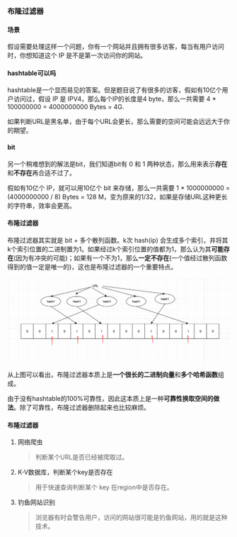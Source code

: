 ### 布隆过滤器

#### 场景

假设需要处理这样一个问题，你有一个网站并且拥有很多访客，每当有用户访问时，你想知道这个 IP 是不是第一次访问你的网站。

#### hashtable可以吗

hashtable是一个显而易见的答案。但是题目说了有很多的访客，假如有10亿个用户访问过，假设 IP 是 IPV4，那么每个IP的长度是4 byte，那么一共需要 4 * 100000000 = 4000000000 Bytes = 4G.

如果判断URL是黑名单，由于每个URL会更长，那么需要的空间可能会远远大于你的期望。

#### bit

另一个稍难想到的解法是bit，我们知道bit有 0 和 1 两种状态，那么用来表示**存在**和**不存在**再合适不过了。

假如有10亿个 IP，就可以用10亿个 bit 来存储，那么一共需要 1 * 1000000000 = (4000000000 / 8) Bytes = 128 M，变为原来的1/32，如果是存储URL这种更长的字符串，效率会更高。

#### 布隆过滤器

布隆过滤器其实就是 bit + 多个散列函数。k次 hash(ip) 会生成多个索引，并将其k个索引位置的二进制置为1。如果经过k个索引位置的值都为1，那么认为其**可能存在**(因为有冲突的可能)；如果有一个不为1，那么**一定不存在**(一个值经过散列函数得到的值一定是唯一的)，这也是布隆过滤器的一个重要特点。

![](.\pics\bloom-filter-url.png)

从上图可以看出，布隆过滤器本质上是**一个很长的二进制向量**和**多个哈希函数**组成。

由于没有hashtable的100%可靠性，因此这本质上是一种**可靠性换取空间的做法**。除了可靠性，布隆过滤器删除起来也比较麻烦。

#### 布隆过滤器

1. 网络爬虫

   > 判断某个URL是否已经被爬取过。

2. K-V数据库，判断某个key是否存在

   > 用于快速查询判断某个 key 在region中是否存在。

3. 钓鱼网站识别

   > 浏览器有时会警告用户，访问的网站很可能是钓鱼网站，用的就是这种技术。







